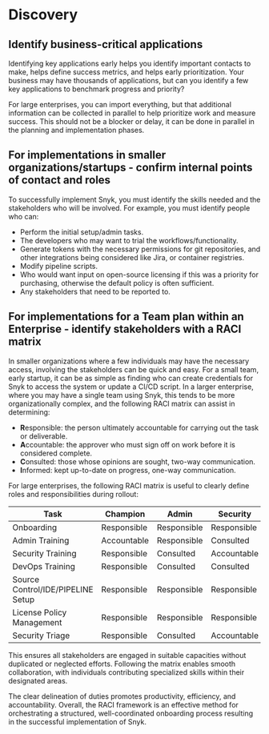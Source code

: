 # Discovery

## Identify business-critical applications

Identifying key applications early helps you identify important contacts to make, helps define success metrics, and helps early prioritization. Your business may have thousands of applications, but can you identify a few key applications to benchmark progress and priority?

For large enterprises, you can import everything, but that additional information can be collected in parallel to help prioritize work and measure success. This should not be a blocker or delay, it can be done in parallel in the planning and implementation phases.

## For implementations in smaller organizations/startups - confirm internal points of contact and roles

To successfully implement Snyk, you must identify the skills needed and the stakeholders who will be involved. For example, you must identify people who can:

* Perform the initial setup/admin tasks.
* The developers who may want to trial the workflows/functionality.
* Generate tokens with the necessary permissions for git repositories, and other integrations being considered like Jira, or container registries.
* Modify pipeline scripts.
* Who would want input on open-source licensing if this was a priority for purchasing, otherwise the default policy is often sufficient.
* Any stakeholders that need to be reported to.

## For implementations for a Team plan within an Enterprise - identify stakeholders with a RACI matrix

In smaller organizations where a few individuals may have the necessary access, involving the stakeholders can be quick and easy. For a small team, early startup, it can be as simple as finding who can create credentials for Snyk to access the system or update a CI/CD script. In a larger enterprise, where you may have a single team using Snyk, this tends to be more organizationally complex, and the following RACI matrix can assist in determining:

* **R**esponsible: the person ultimately accountable for carrying out the task or deliverable.
* **A**ccountable: the approver who must sign off on work before it is considered complete.
* **C**onsulted: those whose opinions are sought, two-way communication.
* **I**nformed: kept up-to-date on progress, one-way communication.

For large enterprises, the following RACI matrix is useful to clearly define roles and responsibilities during rollout:

<table><thead><tr><th width="179">Task</th><th width="136">Champion</th><th width="146">Admin</th><th width="132">Security</th><th>DevOps</th></tr></thead><tbody><tr><td>Onboarding</td><td>Responsible</td><td>Responsible</td><td>Responsible</td><td>Responsible</td></tr><tr><td>Admin Training</td><td>Accountable</td><td>Responsible</td><td>Consulted</td><td>Responsible</td></tr><tr><td>Security Training</td><td>Responsible</td><td>Consulted</td><td>Accountable</td><td>Responsible</td></tr><tr><td>DevOps Training</td><td>Responsible</td><td>Consulted</td><td>Consulted</td><td>Accountable</td></tr><tr><td>Source Control/IDE/PIPELINE  Setup</td><td>Responsible</td><td>Responsible</td><td>Responsible</td><td>Accountable</td></tr><tr><td>License Policy Management</td><td>Responsible</td><td>Responsible</td><td>Responsible</td><td>Accountable</td></tr><tr><td>Security Triage</td><td>Responsible</td><td>Consulted</td><td>Accountable</td><td>Consulted</td></tr></tbody></table>

This ensures all stakeholders are engaged in suitable capacities without duplicated or neglected efforts. Following the matrix enables smooth collaboration, with individuals contributing specialized skills within their designated areas.&#x20;

The clear delineation of duties promotes productivity, efficiency, and accountability. Overall, the RACI framework is an effective method for orchestrating a structured, well-coordinated onboarding process resulting in the successful implementation of Snyk.
